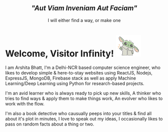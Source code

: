 <div><h2 align="center"><em>"Aut Viam Inveniam Aut Faciam"</em></h2><p align="center"> I will either find a way, or make one</p></div>
  
# Welcome, Visitor Infinity! <img src="https://github.com/Arshitabhatt/Arshitabhatt/blob/master/tumblr_c0d8be3a1d2bfd58a1eb6c91baa5747b_8ac5ec86_250.gif" width="80px">

I am Arshita Bhatt, I'm a Delhi-NCR based computer science engineer, who likes to develop simple & here-to-stay websites using ReactJS, Nodejs, ExpressJS, MongoDB, Firebase stack as well as apply Machine Learning/Deep Learning using Python for research-based projects.

I'm an avid learner who is always ready to pick up new skills, A thinker who tries to find ways & apply them to make things work, An evolver who likes to work with the flow.

I'm also a book detective who causually peeps into your titles & find all about it's plot in minutes, I love to speak out my ideas, I occasionally likes to pass on random facts about a thing or two.
